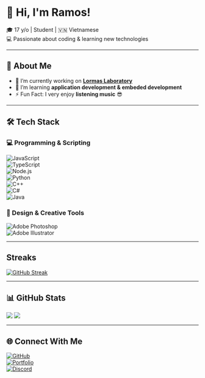 # 👋 Hi, I'm Ramos!  
🎓 17 y/o | Student | 🇻🇳 Vietnamese  
💻 Passionate about coding & learning new technologies  

---

## 🚀 About Me  
- 🔭 I’m currently working on **[Lormas Laboratory](https://discord.lormas.net)**  
- 🌱 I’m learning **application development & embeded development**  
- ⚡ Fun Fact: I very enjoy **listening music** 😎  

---

## 🛠 Tech Stack  
### 💻 Programming & Scripting  
![JavaScript](https://img.shields.io/badge/JavaScript-F7DF1E?style=for-the-badge&logo=javascript&logoColor=black)  
![TypeScript](https://img.shields.io/badge/TypeScript-3178C6?style=for-the-badge&logo=typescript&logoColor=white)  
![Node.js](https://img.shields.io/badge/Node.js-339933?style=for-the-badge&logo=node.js&logoColor=white)  
![Python](https://img.shields.io/badge/Python-3776AB?style=for-the-badge&logo=python&logoColor=white)  
![C++](https://img.shields.io/badge/C++-00599C?style=for-the-badge&logo=c%2B%2B&logoColor=white)  
![C#](https://img.shields.io/badge/C%23-239120?style=for-the-badge&logo=c-sharp&logoColor=white)  
![Java](https://img.shields.io/badge/Java-007396?style=for-the-badge&logo=java&logoColor=white)  

### 🎨 Design & Creative Tools  
![Adobe Photoshop](https://img.shields.io/badge/Adobe%20Photoshop-31A8FF?style=for-the-badge&logo=Adobe-Photoshop&logoColor=white)  
![Adobe Illustrator](https://img.shields.io/badge/Adobe%20Illustrator-FF9A00?style=for-the-badge&logo=adobeillustrator&logoColor=white)  

---

## Streaks
<a href="https://git.io/streak-stats"><img src="https://streak-stats.demolab.com?user=ramos_350&theme=dark&border_radius=5&card_width=700&card_height=200&border=EB5454&background=45%2C71372B%2C34073D&currStreakNum=F4762D" alt="GitHub Streak" /></a>

---

## 📊 GitHub Stats  
  <div>
    <img src="https://raw.githubusercontent.com/ramos_350/github-stats/master/generated/overview.svg#gh-dark-mode-only">
    <img src="https://raw.githubusercontent.com/ramos_350/github-stats/master/generated/languages.svg#gh-dark-mode-only">
  </div>

---

## 🌐 Connect With Me  
[![GitHub](https://img.shields.io/badge/GitHub-181717?style=for-the-badge&logo=github)](https://github.com/ramos_350)  
[![Portfolio](https://img.shields.io/badge/Portfolio-000000?style=for-the-badge&logo=About.me&logoColor=white)](https://dark.lormas.net)  
[![Discord](https://img.shields.io/badge/Discord-5865F2?style=for-the-badge&logo=discord&logoColor=white)](https://discord.com/users/926643835419910184)  
